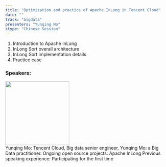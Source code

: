 ```yaml
---
title: "Optimization and practice of Apache InLong in Tencent Cloud"
date: "" 
track: "bigdata"
presenters: "Yunqing Mo"
stype: "Chinese Session"
---
```

1. Introduction to Apache InLong
2. InLong Sort overall architecture
3. InLong Sort implementation details
4. Practice case
 ### Speakers: 
 <img src="images/speaker/1098.png" width="200" /><br>Yunqing Mo: Tencent Cloud, Big data senior engineer, Yunqing Mo: a Big Data practitioner.
Ongoing open source projects: Apache InLong
Previous speaking experience: Participating for the first time
 